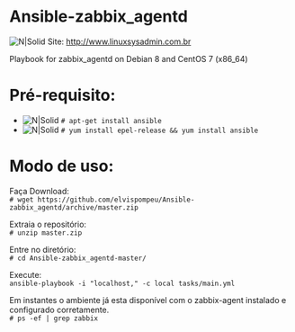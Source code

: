 # Ansible-zabbix_agentd

![N|Solid](http://www.linuxsysadmin.com.br/wp-content/uploads/2015/08/cropped-linuxsysadmin2.png)
Site: http://www.linuxsysadmin.com.br

Playbook for zabbix_agentd on Debian 8 and CentOS 7 (x86_64)

# Pré-requisito:

  - ![N|Solid](https://www.softexia.com/wp-content/uploads/2015/12/debian-logo-256x256-64x64.png) ```# apt-get install ansible```
  - ![N|Solid](http://www.linuxsysadmin.com.br/wp-content/uploads/2016/07/centos.png) ```# yum install epel-release && yum install ansible```

# Modo de uso:

Faça Download:
<br>```# wget https://github.com/elvispompeu/Ansible-zabbix_agentd/archive/master.zip```

Extraia o repositório:
<br>```# unzip master.zip```

Entre no diretório:
<br>```# cd Ansible-zabbix_agentd-master/```

Execute:
<br>```ansible-playbook -i "localhost," -c local tasks/main.yml```

Em instantes o ambiente já esta disponível com o zabbix-agent instalado e configurado corretamente.
<br>```# ps -ef | grep zabbix```
